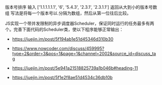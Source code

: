 版本号排序
输入 ['1.1.1.1.1.1', '6', '5.4.3', '2.3.1', '2.3.1.1'] 返回从大到小的版本号数组
写法是将每一个版本号以.分隔为数组，然后从第一位往后比较。

JS实现一个带并发限制的异步调度器Scheduler，保证同时运行的任务最多有两个。完善下面代码的Scheduler类，使以下程序能够正常输出：
- https://juejin.im/post/5f194ab1e51d45346d310b30

- https://www.nowcoder.com/discuss/459995?type=2&order=3&pos=1&page=1&channel=2002&source_id=discuss_tag
- https://juejin.im/post/5e941a21518825739a1b046b#heading-11
- https://juejin.im/post/5f1e2f8ae51d4534c36db10b